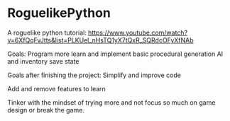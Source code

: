 # RoguelikePython
A roguelike python tutorial: https://www.youtube.com/watch?v=6XfQqFvJtts&list=PLKUel_nHsTQ1yX7tQxR_SQRdcOFyXfNAb

Goals:
Program more
learn and implement basic procedural generation
AI and inventory
save state

Goals after finishing the project:
Simplify and improve code

Add and remove features to learn

Tinker with the mindset of trying more and not focus so much on game design or break the game.
